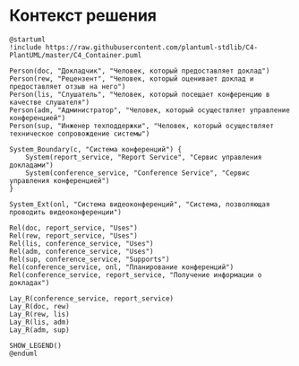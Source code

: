 # Контекст решения
<!-- Окружение системы (роли, участники, внешние системы) и связи системы с ним. Диаграмма контекста C4 и текстовое описание. 
Подробнее: https://confluence.mts.ru/pages/viewpage.action?pageId=375783261
-->
```plantuml
@startuml
!include https://raw.githubusercontent.com/plantuml-stdlib/C4-PlantUML/master/C4_Container.puml

Person(doc, "Докладчик", "Человек, который предоставляет доклад")
Person(rew, "Рецензент", "Человек, который оценивает доклад и предоставляет отзыв на него")
Person(lis, "Слушатель", "Человек, который посещает конференцию в качестве слушателя")
Person(adm, "Администратор", "Человек, который осуществляет управление конференцией")
Person(sup, "Инженер техподдержки", "Человек, который осуществляет техническое сопровождение системы")

System_Boundary(c, "Система конференций") {
    System(report_service, "Report Service", "Сервис управления докладами")      
    System(conference_service, "Conference Service", "Сервис управления конференцией")      
}

System_Ext(onl, "Система видеоконференций", "Система, позволяющая проводить видеоконференции")

Rel(doc, report_service, "Uses")
Rel(rew, report_service, "Uses")
Rel(lis, conference_service, "Uses")
Rel(adm, conference_service, "Uses")
Rel(sup, conference_service, "Supports")
Rel(conference_service, onl, "Планирование конференций")
Rel(conference_service, report_service, "Получение информации о докладах")

Lay_R(conference_service, report_service)
Lay_R(doc, rew)
Lay_R(rew, lis)
Lay_R(lis, adm)
Lay_R(adm, sup)

SHOW_LEGEND()
@enduml
```
